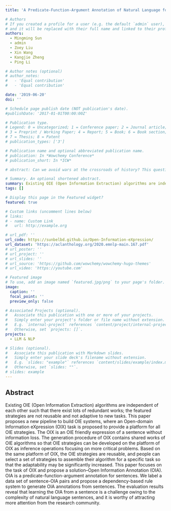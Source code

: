 ```yaml
---
title: 'A Predicate-Function-Argument Annotation of Natural Language for Open-Domain Information eXpression'

# Authors
# If you created a profile for a user (e.g. the default `admin` user), write the username (folder name) here
# and it will be replaced with their full name and linked to their profile.
authors:
  - Mingming Sun
  - admin
  - Zoey Liu
  - Xin Wang
  - Kangjie Zheng
  - Ping Li

# Author notes (optional)
# author_notes:
#   - 'Equal contribution'
#   - 'Equal contribution'

date: '2019-06-20'
doi: ''

# Schedule page publish date (NOT publication's date).
#publishDate: '2017-01-01T00:00:00Z'

# Publication type.
# Legend: 0 = Uncategorized; 1 = Conference paper; 2 = Journal article;
# 3 = Preprint / Working Paper; 4 = Report; 5 = Book; 6 = Book section;
# 7 = Thesis; 8 = Patent
# publication_types: ['3']

# Publication name and optional abbreviated publication name.
# publication: In *Wowchemy Conference*
# publication_short: In *ICW*

# abstract: Can we avoid wars at the crossroads of history? This question has been pursued by individuals, scholars, policymakers, and organizations throughout human history. In this research, we attempt to answer the question based on the recent advances of Artificial Intelligence (AI) and Large Language Models (LLMs). We propose \textbf{WarAgent}, an LLM-powered multi-agent AI system, to simulate the participating countries, their decisions, and the consequences, in historical international conflicts, including the World War I (WWI), the World War II (WWII), and the Warring States Period (WSP) in Ancient China. By evaluating the simulation effectiveness, we examine the advancements and limitations of cutting-edge AI systems' abilities in studying complex collective human behaviors such as international conflicts under diverse settings. In these simulations, the emergent interactions among agents also offer a novel perspective for examining the triggers and conditions that lead to war. Our findings offer data-driven and AI-augmented insights that can redefine how we approach conflict resolution and peacekeeping strategies. The implications stretch beyond historical analysis, offering a blueprint for using AI to understand human history and possibly prevent future international conflicts. Code and data are available at [this url](https://github.com/agiresearch/WarAgent). 

# Summary. An optional shortened abstract.
summary: Existing OIE (Open Information Extraction) algorithms are independent of each other such that there exist lots of redundant works; the featured strategies are not reusable and not adaptive to new tasks. This paper proposes a new pipeline to build OIE systems, where an Open-domain Information eXpression (OIX) task is proposed to provide a platform for all OIE strategies. The OIX is an OIE friendly expression of a sentence without information loss. The generation procedure of OIX contains shared works of OIE algorithms so that OIE strategies can be developed on the platform of OIX as inference operations focusing on more critical problems. Based on the same platform of OIX, the OIE strategies are reusable, and people can select a set of strategies to assemble their algorithm for a specific task so that the adaptability may be significantly increased. This paper focuses on the task of OIX and propose a solution–Open Information Annotation (OIA). OIA is a predicate-function-argument annotation for sentences. We label a data set of sentence-OIA pairs and propose a dependency-based rule system to generate OIA annotations from sentences. The evaluation results reveal that learning the OIA from a sentence is a challenge owing to the complexity of natural language sentences, and it is worthy of attracting more attention from the research community.
tags: []

# Display this page in the Featured widget?
featured: true

# Custom links (uncomment lines below)
# links:
# - name: Custom Link
#   url: http://example.org

# url_pdf: ''
url_code: https://sunbelbd.github.io/Open-Information-eXpression/
url_dataset: 'https://aclanthology.org/2020.emnlp-main.167.pdf'
# url_poster: ''
# url_project: ''
# url_slides: ''
# url_source: 'https://github.com/wowchemy/wowchemy-hugo-themes'
# url_video: 'https://youtube.com'

# Featured image
# To use, add an image named `featured.jpg/png` to your page's folder.
image:
  caption: ''
  focal_point: ''
  preview_only: false

# Associated Projects (optional).
#   Associate this publication with one or more of your projects.
#   Simply enter your project's folder or file name without extension.
#   E.g. `internal-project` references `content/project/internal-project/index.md`.
#   Otherwise, set `projects: []`.
projects:
  - LLM & NLP

# Slides (optional).
#   Associate this publication with Markdown slides.
#   Simply enter your slide deck's filename without extension.
#   E.g. `slides: "example"` references `content/slides/example/index.md`.
#   Otherwise, set `slides: ""`.
# slides: example
---
```


<!-- {{% callout note %}}
Click the _Cite_ button above to demo the feature to enable visitors to import publication metadata into their reference management software.
{{% /callout %}}

{{% callout note %}}
Create your slides in Markdown - click the _Slides_ button to check out the example.
{{% /callout %}} -->

## Abstract
Existing OIE (Open Information Extraction) algorithms are independent of each other such that there exist lots of redundant works; the featured strategies are not reusable and not adaptive to new tasks. This paper proposes a new pipeline to build OIE systems, where an Open-domain Information eXpression (OIX) task is proposed to provide a platform for all OIE strategies. The OIX is an OIE friendly expression of a sentence without information loss. The generation procedure of OIX contains shared works of OIE algorithms so that OIE strategies can be developed on the platform of OIX as inference operations focusing on more critical problems. Based on the same platform of OIX, the OIE strategies are reusable, and people can select a set of strategies to assemble their algorithm for a specific task so that the adaptability may be significantly increased. This paper focuses on the task of OIX and propose a solution–Open Information Annotation (OIA). OIA is a predicate-function-argument annotation for sentences. We label a data set of sentence-OIA pairs and propose a dependency-based rule system to generate OIA annotations from sentences. The evaluation results reveal that learning the OIA from a sentence is a challenge owing to the complexity of natural language sentences, and it is worthy of attracting more attention from the research community.